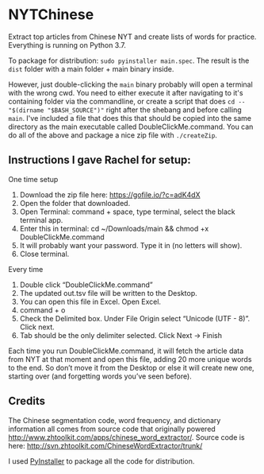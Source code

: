 # NYTChinese
Extract top articles from Chinese NYT and create lists of words for practice.
Everything is running on Python 3.7.

To package for distribution:
`sudo pyinstaller main.spec`. The result is the `dist` folder with a main folder + main binary inside.

However, just double-clicking the `main` binary probably will open a terminal with the wrong cwd. You 
need to either execute it after navigating to it's containing folder via the commandline, or create a 
script that does `cd -- "$(dirname "$BASH_SOURCE")"` right after the shebang and before calling `main`.
I've included a file that does this that should be copied into the same directory as the main executable 
called DoubleClickMe.command. You can do all of the above and package a nice zip file with `./createZip`.

## Instructions I gave Rachel for setup:
One time setup
1. Download the zip file here: https://gofile.io/?c=adK4dX
2. Open the folder that downloaded.
3. Open Terminal: command + space, type terminal, select the black terminal app.
4. Enter this in terminal: cd ~/Downloads/main && chmod +x DoubleClickMe.command
5. It will probably want your password. Type it in (no letters will show).
6. Close terminal.

Every time
1. Double click “DoubleClickMe.command”
2. The updated out.tsv file will be written to the Desktop.
3. You can open this file in Excel. Open Excel.
4. command + o
5. Check the Delimited box. Under File Origin select “Unicode (UTF - 8)”. Click next.
6. Tab should be the only delimiter selected. Click Next -> Finish

Each time you run DoubleClickMe.command, it will fetch the article data from NYT at that moment and open this file, adding 20 more unique words to the end. So don’t move it from the Desktop or else it will create new one, starting over (and forgetting words you’ve seen before).

## Credits
The Chinese segmentation code, word frequency, and dictionary information all comes from source code that originally powered http://www.zhtoolkit.com/apps/chinese_word_extractor/. Source code is here: http://svn.zhtoolkit.com/ChineseWordExtractor/trunk/

I used [PyInstaller](https://www.pyinstaller.org) to package all the code for distribution.
